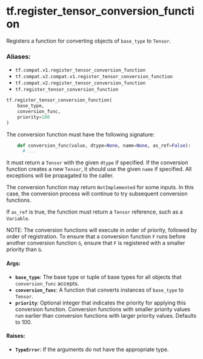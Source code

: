 <div itemscope itemtype="http://developers.google.com/ReferenceObject">
<meta itemprop="name" content="tf.register_tensor_conversion_function" />
<meta itemprop="path" content="Stable" />
</div>

# tf.register_tensor_conversion_function

Registers a function for converting objects of `base_type` to `Tensor`.

### Aliases:

* `tf.compat.v1.register_tensor_conversion_function`
* `tf.compat.v2.compat.v1.register_tensor_conversion_function`
* `tf.compat.v2.register_tensor_conversion_function`
* `tf.register_tensor_conversion_function`

``` python
tf.register_tensor_conversion_function(
    base_type,
    conversion_func,
    priority=100
)
```

<!-- Placeholder for "Used in" -->

The conversion function must have the following signature:

```python
    def conversion_func(value, dtype=None, name=None, as_ref=False):
      # ...
```

It must return a `Tensor` with the given `dtype` if specified. If the
conversion function creates a new `Tensor`, it should use the given
`name` if specified. All exceptions will be propagated to the caller.

The conversion function may return `NotImplemented` for some
inputs. In this case, the conversion process will continue to try
subsequent conversion functions.

If `as_ref` is true, the function must return a `Tensor` reference,
such as a `Variable`.

NOTE: The conversion functions will execute in order of priority,
followed by order of registration. To ensure that a conversion function
`F` runs before another conversion function `G`, ensure that `F` is
registered with a smaller priority than `G`.

#### Args:


* <b>`base_type`</b>: The base type or tuple of base types for all objects that
  `conversion_func` accepts.
* <b>`conversion_func`</b>: A function that converts instances of `base_type` to
  `Tensor`.
* <b>`priority`</b>: Optional integer that indicates the priority for applying this
  conversion function. Conversion functions with smaller priority values run
  earlier than conversion functions with larger priority values. Defaults to
  100.


#### Raises:


* <b>`TypeError`</b>: If the arguments do not have the appropriate type.